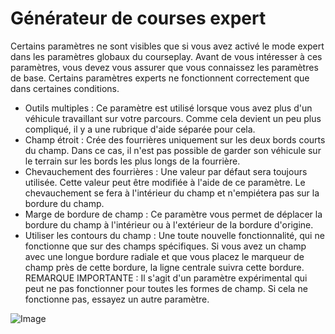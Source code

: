 # Générateur de courses expert


Certains paramètres ne sont visibles que si vous avez activé le mode expert dans les paramètres globaux du courseplay. Avant de vous intéresser à ces paramètres, vous devez vous assurer que vous connaissez les paramètres de base. Certains paramètres experts ne fonctionnent correctement que dans certaines conditions.

- Outils multiples : Ce paramètre est utilisé lorsque vous avez plus d'un véhicule travaillant sur votre parcours. Comme cela devient un peu plus compliqué, il y a une rubrique d'aide séparée pour cela.
- Champ étroit : Crée des fourrières uniquement sur les deux bords courts du champ. Dans ce cas, il n'est pas possible de garder son véhicule sur le terrain sur les bords les plus longs de la fourrière.
- Chevauchement des fourrières : Une valeur par défaut sera toujours utilisée. Cette valeur peut être modifiée à l'aide de ce paramètre. Le chevauchement se fera à l'intérieur du champ et n'empiétera pas sur la bordure du champ.
- Marge de bordure de champ : Ce paramètre vous permet de déplacer la bordure du champ à l'intérieur ou à l'extérieur de la bordure d'origine.
- Utiliser les contours du champ : Une toute nouvelle fonctionnalité, qui ne fonctionne que sur des champs spécifiques. Si vous avez un champ avec une longue bordure radiale et que vous placez le marqueur de champ près de cette bordure, la ligne centrale suivra cette bordure.
REMARQUE IMPORTANTE : Il s'agit d'un paramètre expérimental qui peut ne pas fonctionner pour toutes les formes de champ. Si cela ne fonctionne pas, essayez un autre paramètre.


![Image](/home/runner/work/CourseplayHelp/CourseplayHelp/translation_data/baseedge_0_0_1020_545.png)

